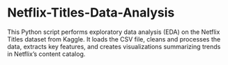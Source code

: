 # Netflix-Titles-Data-Analysis
This Python script performs exploratory data analysis (EDA) on the Netflix Titles dataset from Kaggle. It loads the CSV file, cleans and processes the data, extracts key features, and creates visualizations summarizing trends in Netflix’s content catalog.
